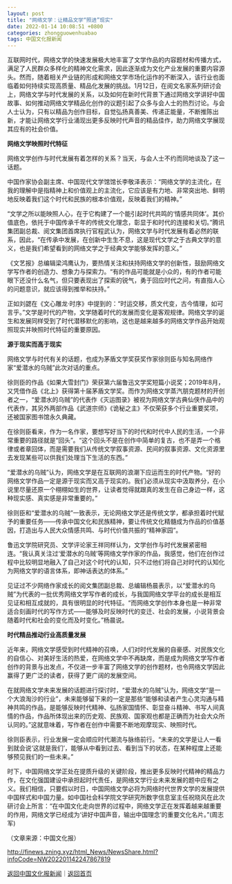 ```yaml
---
layout: post
title: "网络文学：让精品文学“照进”现实"
date: 2022-01-14 10:08:51 +0800
categories: zhongguowenhuabao
tags: 中国文化报新闻
---
```

<p>互联网时代，网络文学的快速发展极大地丰富了文学作品的内容题材和传播方式，满足了人民群众多样化的精神文化需求，因此逐渐成为文化产业发展的重要内容源头。然而，随着相关产业链的形成和网络文学市场化运作的不断深入，该行业也面临着如何持续实现高质量、精品化发展的挑战。1月12日，在阅文名家系列研讨会上，网络文学与时代发展的关系，以及如何在新时代背景下通过网络文学讲好中国故事、如何推动网络文学精品化创作的议题引起了众多与会人士的热烈讨论。与会人士认为，只有以精品为创作目标，自觉弘扬真善美、传递正能量，不断推陈出新，才能让网络文学行业涌现出更多反映时代声音的精品佳作，助力网络文学展现其应有的社会价值。</p>
 <p><strong>网络文学映照时代特征</strong></p>
 <p>网络文学创作与时代发展有着怎样的关系？当天，与会人士不约而同地谈及了这一话题。</p>
 <p>中国作家协会副主席、中国现代文学馆馆长李敬泽表示：“网络文学的主流化，在我的理解中是指精神上和价值观上的主流化，它应该是有力地、非常突出地、鲜明地反映着我们这个时代和民族的根本价值观，反映着我们的精神。”</p>
 <p>“文学之所以能映照人心，在于它构建了一个能引起时代共鸣的‘情感共同体’。其价值底色，依托于中国传承千年的传统文化理念，彰显于和时代的连接和关切。”腾讯集团副总裁、阅文集团首席执行官程武认为，网络文学与时代发展有着必然的联系，因此，“在传承中发展，在创新中生生不息，这是现代文学之于古典文学的意义，也是我们希望看到的网络文学之于经典文学能够发挥的意义。”</p>
 <p>《文艺报》总编辑梁鸿鹰认为，要热情关注和扶持网络文学的创新性，鼓励网络文学写作者的创造力、想象力与探索力。“有的作品可能就是小众的，有的作者可能眼下还没什么名气，但只要表现出了探索的锐气，勇于回应时代之问，有直指人心的问题意识，就应该得到推举和扶持。”</p>
 <p>正如刘勰在《文心雕龙·时序》中提到的：“时运交移，质文代变，古今情理，如可言乎。”文学是时代的产物，文学随着时代的发展而变化是客观规律。网络文学的诞生和发展同样受到了时代潜移默化的影响，这也是越来越多的网络文学作品开始观照现实并映照时代特征的重要原因。</p>
 <p><strong>源于现实而高于现实</strong></p>
 <p>网络文学与时代有关的话题，也成为茅盾文学奖获奖作家徐则臣与知名网络作家“爱潜水的乌贼”此次对话的重点。</p>
 <p>徐则臣的作品《如果大雪封门》荣获第六届鲁迅文学奖短篇小说奖；2019年8月，又凭借作品《北上》获得第十届茅盾文学奖。而作为网络文学蒸汽朋克题材的开创者之一，“爱潜水的乌贼”的代表作《灭运图录》被视为网络文学古典仙侠作品中的代表作，其另外两部作品《武道宗师》《诡秘之主》不仅荣获多个行业重要奖项，还被国家图书馆永久典藏。</p>
 <p>在徐则臣看来，作为一名作家，要想写好当下的时代和时代中人民的生活，一个非常重要的路径就是“回头”。“这个回头不是在创作中简单的复古，也不是弄一个格律或者章回体，而是需要我们从传统文学叙事资源、民间的叙事资源、文化资源里去发现某些可以供我们处理当下生活的东西。”</p>
 <p>“爱潜水的乌贼”认为，网络文学是在互联网的浪潮下应运而生的时代产物。“好的网络文学作品一定是源于现实而又高于现实的。我们必须从现实中汲取养分，在小说里尽量还原一个栩栩如生的世界，让读者觉得就跟真的发生在自己身边一样，这种现实感、真实感是非常重要的。”</p>
 <p>徐则臣和“爱潜水的乌贼”一致表示，无论网络文学还是传统文学，都承担着时代赋予的重要任务——传承中国文化和民族精神，要让传统文化精髓成为作品的价值基因，打造出与人民大众情感共鸣、与时代价值共振的“精神家园”。</p>
 <p>鲁迅文学院研究员、文学评论家王祥同样认为，文学创作与时代发展紧密相连。“我认真关注过‘爱潜水的乌贼’等网络文学作家的作品，我感觉，他们在创作过程中比较明显地融入了自己对这个时代的认知，只不过他们将自己对时代的认知化为网络文学的语言体系，即神话表达的体系。”</p>
 <p>见证过不少网络作家成长的阅文集团副总裁、总编辑杨晨表示，以“爱潜水的乌贼”为代表的一批优秀网络文学写作者的成长，与我国网络文学平台的成长是相互见证和相互成就的，具有很明显的时代特征。“而网络文学创作本身也是一种非常适合刻画时代的写作方式——能够及时反映时代的变迁、社会的发展，小说背景会随着时代和社会的变化而及时变化。”杨晨说。</p>
 <p><strong>时代精品推动行业高质量发展</strong></p>
 <p>近年来，网络文学感受到时代精神的召唤，人们对时代发展的自豪感、对民族文化的自信心、对美好生活的热爱，在网络文学中不再缺席，而是成为网络文学写作者创作的背景与出发点，不仅进一步丰富了网络文学的创作题材，也令网络文学因此赢得了更广泛的读者，获得了更广阔的发展空间。</p>
 <p>在就网络文学未来发展的话题进行探讨时，“爱潜水的乌贼”认为，网络文学“是一个大浪淘沙的行业”，未来能够留下来的一定是那些“能够和读者产生心灵沟通与精神共鸣的作品，是能够反映时代精神、弘扬家国情怀、彰显奋斗精神、书写人间真情的作品，作品所体现出来的历史观、民族观、国家观也都是正确而为社会大众所认同的。”这就意味着，写作者在创作中需要不断地观摩现实、映照时代。</p>
 <p>徐则臣表示，行业发展一定会顺应时代潮流与脉络前行。“未来的文学是让人一看到就会说‘这就是我们’，能够从中看到过去、看到当下的状态，在某种程度上还能够预见我们的一些未来。”</p>
 <p>时下，中国网络文学正处在提质升级的关键阶段，推出更多反映时代精神的精品力作，在文化强国建设中承担起时代责任，是网络文学行业未来发展的题中应有之义。我们相信，只要假以时日，中国网络文学必将为网络时代世界文学的发展提供中国样式和中国力量。如中国社会科学院文学研究所数字信息室主任祝晓风在此次研讨会上所言：“在中国文化走向世界的过程中，网络文学正在发挥着越来越重要的作用，网络文学已经成为‘讲好中国声音，输出中国理念’的重要文化名片。”(周志军)</p><p class="em_media">（文章来源：中国文化报）</p>

<http://finews.zning.xyz/html_News/NewsShare.html?infoCode=NW202201142247867819>

[返回中国文化报新闻](//finews.withounder.com/category/zhongguowenhuabao.html)｜[返回首页](//finews.withounder.com/)